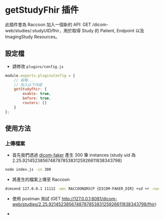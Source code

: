<script>
    import { base } from "$app/paths";
    import CenterImage from "@raccoon-docs/core/src/components/CenterImage.svelte";

    let host = "{host}";
</script>

# getStudyFhir 插件
此插件會為 Raccoon 加入一個新的 API: GET /dicom-web/studies/:studyUID/fhir，用於取得 Study 的 Patient, Endpoint 以及 ImagingStudy Resources。

## 設定檔
- 請修改 `plugins/config.js`
```js
module.exports.pluginsConfig = {
    // 省略...
    // 加入以下內容
    getStudyFhir: {
        enable: true,
        before: true,
        routers: []
    }
};
```

## 使用方法
### 上傳檔案
- 首先我們透過 [dicom-faker](https://github.com/Chinlinlee/dicom-faker) 產生 300 筆 instances (study uid 為 2.25.921452385674878785383125926611838343798)
```bash
node index.js -in 300 
```
- 將產生的檔案上傳至 Raccoon
```bash
dcmsend 127.0.0.1 11112 -aec RACCOONQRSCP {DICOM-FAKER_DIR} +sd +r -nuc
```
- 使用 postman 測試 (GET http://127.0.0.1:8081/dicom-web/studies/2.25.921452385674878785383125926611838343798/fhir)

<CenterImage
src="{base}/plugin-list/get-study-fhir/postman.png"
alt="postman demo"
title="postman 測試 demo">
</CenterImage>

- <Link to="{base}/plugin-list/get-study-fhir/example.json" label="查看產生的 json 範例"></Link>